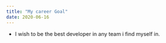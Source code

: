 ```yaml
---
title: "My career Goal"
date: 2020-06-16
---
```

- I wish to be the best developer in any team i find myself in.
